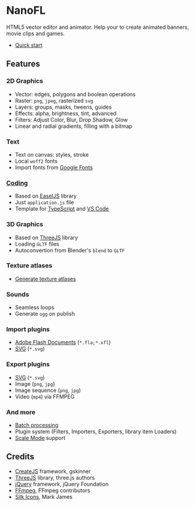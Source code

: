 # NanoFL

HTML5 vector editor and animator. Help your to create animated banners, movie clips and games.

* [Quick start](doc/quick_start/index.md)

## Features

### 2D Graphics
* Vector: edges, polygons and boolean operations
* Raster: `png`, `jpeg`, rasterized `svg`
* Layers: groups, masks, tweens, guides
* Effects: alpha, brightness, tint, advanced
* Filters: Adjust Color, Blur, Drop Shadow, Glow
* Linear and radial gradients, filling with a bitmap

### Text
* Text on canvas: styles, stroke
* Local `woff2` fonts
* Import fonts from [Google Fonts](https://fonts.google.com/)
 
### [Coding](doc/coding.md)
* Based on [EaselJS](https://createjs.com/easeljs) library
* Just `application.js` file
* Template for [TypeScript](https://www.typescriptlang.org/) and [VS Code](https://code.visualstudio.com/)

### 3D Graphics
* Based on [ThreeJS](https://threejs.org/) library
* Loading `GLTF` files
* Autoconvertion from Blender's `blend` to `GLTF`

### Texture atlases
* [Generate texture atlases](/doc/generate_texture_atlases/index.md)

### Sounds
* Seamless loops
* Generate `ogg` on publish

### Import plugins
* [Adobe Flash Documents](/doc/flash/) (`*.fla;*.xfl`)
* [SVG](/doc/svg/) (`*.svg`)

### Export plugins
* [SVG](/doc/svg/) (`*.svg`)
* Image (`png`, `jpg`)
* Image sequence (`png`, `jpg`)
* Video (`mp4`) via FFMPEG

### And more
* [Batch processing](/doc/command_line/)
* Plugin system (Filters, Importers, Exporters, library item Loaders)
* [Scale Mode](/doc/scale_mode/) support

## Credits
* [CreateJS](http://www.createjs.com/) framework, gskinner
* [ThreeJS](https://threejs.org/) library, three.js authors
* [jQuery](http://jquery.com/) framework, jQuery Foundation
* [FFmpeg](https://ffmpeg.org/), FFmpeg contributors
* [Silk Icons](http://www.famfamfam.com/lab/icons/silk/), Mark James
